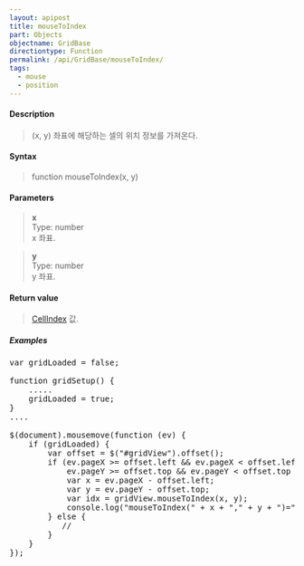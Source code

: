 ```yaml
---
layout: apipost
title: mouseToIndex
part: Objects
objectname: GridBase
directiontype: Function
permalink: /api/GridBase/mouseToIndex/
tags:
  - mouse
  - position
---
```



#### Description

> (x, y) 좌표에 해당하는 셀의 위치 정보를 가져온다.  

#### Syntax

> function mouseToIndex(x, y)  

#### Parameters

> **x**  
> Type: number  
> x 좌표.  


> **y**  
> Type: number  
> y 좌표.  

#### Return value

> [CellIndex](/api/types/CellIndex/) 값.  

##### Examples 

<pre class="prettyprint">
var gridLoaded = false;

function gridSetup() {
	.....
	gridLoaded = true;
}
....

$(document).mousemove(function (ev) {
    if (gridLoaded) {
        var offset = $("#gridView").offset();
        if (ev.pageX >= offset.left && ev.pageX < offset.left + $("#gridView").width() &&
            ev.pageY >= offset.top && ev.pageY < offset.top + $("#gridView").height()) {
            var x = ev.pageX - offset.left;
            var y = ev.pageY - offset.top;
            var idx = gridView.mouseToIndex(x, y);
            console.log("mouseToIndex(" + x + "," + y + ")=" + JSON.stringify(idx));
        } else {
           //
        }
    }
});
</pre>

